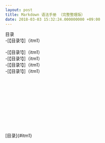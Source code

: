 ```yaml
---
layout: post
title: Markdown 语法手册 （完整整理版）
date: 2018-03-03 15:32:24.000000000 +09:00
---
```


目录<BR>
-[【目录1】]（itm1）<BR><BR>
-[【目录1】]（itm1）<BR>
-[【目录1】]（itm1）<BR>
-[【目录1】]（itm1）<BR>
-[【目录1】]（itm1）<BR>
 <BR> <BR> <BR> <BR> <BR> <BR> <BR> <BR> <BR> <BR>
  
  [目录]{#itm1}
